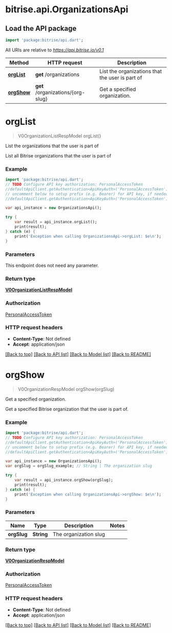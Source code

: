 # bitrise.api.OrganizationsApi

## Load the API package
```dart
import 'package:bitrise/api.dart';
```

All URIs are relative to *https://api.bitrise.io/v0.1*

Method | HTTP request | Description
------------- | ------------- | -------------
[**orgList**](OrganizationsApi.md#orglist) | **get** /organizations | List the organizations that the user is part of
[**orgShow**](OrganizationsApi.md#orgshow) | **get** /organizations/{org-slug} | Get a specified organization.


# **orgList**
> V0OrganizationListRespModel orgList()

List the organizations that the user is part of

List all Bitrise organizations that the user is part of

### Example 
```dart
import 'package:bitrise/api.dart';
// TODO Configure API key authorization: PersonalAccessToken
//defaultApiClient.getAuthentication<ApiKeyAuth>('PersonalAccessToken').apiKey = 'YOUR_API_KEY';
// uncomment below to setup prefix (e.g. Bearer) for API key, if needed
//defaultApiClient.getAuthentication<ApiKeyAuth>('PersonalAccessToken').apiKeyPrefix = 'Bearer';

var api_instance = new OrganizationsApi();

try { 
    var result = api_instance.orgList();
    print(result);
} catch (e) {
    print('Exception when calling OrganizationsApi->orgList: $e\n');
}
```

### Parameters
This endpoint does not need any parameter.

### Return type

[**V0OrganizationListRespModel**](V0OrganizationListRespModel.md)

### Authorization

[PersonalAccessToken](../README.md#PersonalAccessToken)

### HTTP request headers

 - **Content-Type**: Not defined
 - **Accept**: application/json

[[Back to top]](#) [[Back to API list]](../README.md#documentation-for-api-endpoints) [[Back to Model list]](../README.md#documentation-for-models) [[Back to README]](../README.md)

# **orgShow**
> V0OrganizationRespModel orgShow(orgSlug)

Get a specified organization.

Get a specified Bitrise organization that the user is part of.

### Example 
```dart
import 'package:bitrise/api.dart';
// TODO Configure API key authorization: PersonalAccessToken
//defaultApiClient.getAuthentication<ApiKeyAuth>('PersonalAccessToken').apiKey = 'YOUR_API_KEY';
// uncomment below to setup prefix (e.g. Bearer) for API key, if needed
//defaultApiClient.getAuthentication<ApiKeyAuth>('PersonalAccessToken').apiKeyPrefix = 'Bearer';

var api_instance = new OrganizationsApi();
var orgSlug = orgSlug_example; // String | The organization slug

try { 
    var result = api_instance.orgShow(orgSlug);
    print(result);
} catch (e) {
    print('Exception when calling OrganizationsApi->orgShow: $e\n');
}
```

### Parameters

Name | Type | Description  | Notes
------------- | ------------- | ------------- | -------------
 **orgSlug** | **String**| The organization slug | 

### Return type

[**V0OrganizationRespModel**](V0OrganizationRespModel.md)

### Authorization

[PersonalAccessToken](../README.md#PersonalAccessToken)

### HTTP request headers

 - **Content-Type**: Not defined
 - **Accept**: application/json

[[Back to top]](#) [[Back to API list]](../README.md#documentation-for-api-endpoints) [[Back to Model list]](../README.md#documentation-for-models) [[Back to README]](../README.md)

